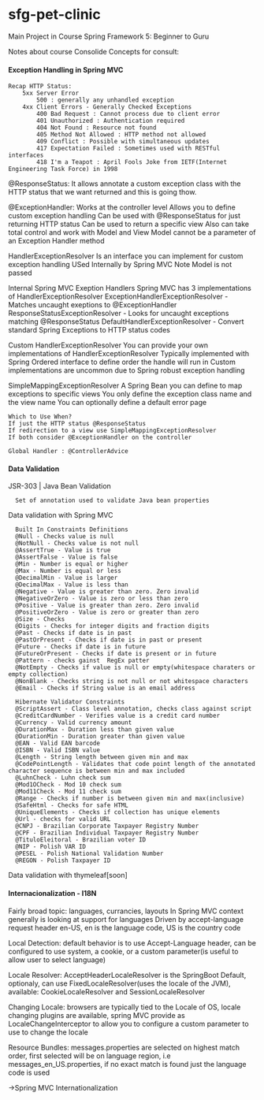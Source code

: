# sfg-pet-clinic
Main Project in Course Spring Framework 5: Beginner to Guru

Notes about course
Consolide Concepts for consult:

#### Exception Handling in Spring MVC
    Recap HTTP Status:
        5xx Server Error
            500 : generally any unhandled exception
        4xx Client Errors - Generally Checked Exceptions
            400 Bad Request : Cannot process due to client error
            401 Unauthorized : Authentication required
            404 Not Found : Resource not found
            405 Method Not Allowed : HTTP method not allowed
            409 Conflict : Possible with simultaneous updates
            417 Expectation Failed : Sometimes used with RESTful interfaces 
            418 I'm a Teapot : April Fools Joke from IETF(Internet Engineering Task Force) in 1998
            
@ResponseStatus:
    It allows annotate a custom exception class with the HTTP status that we want returned and this is going thow.

@ExceptionHandler:
    Works at the controller level
    Allows you to define custom exception handling
        Can be used with @ResponseStatus for just returning HTTP status
        Can be used to return a specific view
        Also can take total control and work with Model and View
            Model cannot be a parameter of an Exception Handler method

HandlerExceptionResolver
    Is an interface you can implement for custom exception handling 
    USed Internally by Spring MVC
    Note Model is not passed
    
Internal Spring MVC Exeption Handlers
    Spring MVC has 3 implementations of HandlerExceptionResolver
    ExceptionHandlerExceptionResolver - Matches uncaught exeptions to @ExceptionHandler
    ResponseStatusExceptionResolver - Looks for uncaught exceptions matching @ResponseStatus
    DefaultHandlerExceptionResolver - Convert standard Spring Exceptions to HTTP status codes
    
Custom HandlerExceptionResolver
    You can provide your own implementations of HandlerExceptionResolver
    Typically implemented with Spring Ordered interface to define order the handle will run in 
    Custom implementations are uncommon due to Spring robust exception handling

SimpleMappingExceptionResolver
    A Spring Bean you can define to map exceptions to specific views
    You only define the exception class name and the view name
    You can optionally define a default error page
    
    Which to Use When?
    If just the HTTP status @ResponseStatus
    If redirection to a view use SimpleMappingExceptionResolver
    If both consider @ExceptionHandler on the controller
    
    Global Handler : @ControllerAdvice
    
#### Data Validation

JSR-303 | Java Bean Validation
      
      Set of annotation used to validate Java bean properties
      
Data validation with Spring MVC

      Built In Constraints Definitions
      @Null - Checks value is null
      @NotNull - Checks value is not null
      @AssertTrue - Value is true
      @AssertFalse - Value is false
      @Min - Number is equal or higher
      @Max - Number is equal or less
      @DecimalMin - Value is larger
      @DecimalMax - Value is less than
      @Negative - Value is greater than zero. Zero invalid
      @NegativeOrZero - Value is zero or less than zero
      @Positive - Value is greater than zero. Zero invalid
      @PositiveOrZero - Value is zero or greater than zero
      @Size - Checks
      @Digits - Checks for integer digits and fraction digits
      @Past - Checks if date is in past
      @PastOrPresent - Checks if date is in past or present
      @Future - Checks if date is in future
      @FutureOrPresent - Checks if date is present or in future
      @Pattern - checks gainst  RegEx patter
      @NotEmpty - Checks if value is null or empty(whitespace charaters or empty collection)
      @NonBlank - Checks string is not null or not whitespace characters
      @Email - Checks if String value is an email address
      
      Hibernate Validator Constraints
      @ScriptAssert - Class level annotation, checks class against script
      @CreditCardNumber - Verifies value is a credit card number
      @Currency - Valid currency amount
      @DurationMax - Duration less than given value
      @DurationMin - Duration greater than given value
      @EAN - Valid EAN barcode
      @ISBN - Valid ISBN value
      @Length - String length between given min and max
      @CodePointLength - Validates that code point length of the annotated character sequence is between min and max included
      @LuhnCheck - Luhn check sum
      @Mod1OCheck - Mod 10 check sum
      @Mod11Check - Mod 11 check sum
      @Range - Checks if number is between given min and max(inclusive)
      @SafeHtml - Checks for safe HTML
      @UniqueElements - Checks if collection has unique elements
      @Url - checks for valid URL
      @CNPJ - Brazilian Corporate Taxpayer Registry Number
      @CPF - Brazilian Individual Taxpayer Registry Number
      @TituloEleitoral - Brazilian voter ID
      @NIP - Polish VAR ID
      @PESEL - Polish National Validation Number
      @REGON - Polish Taxpayer ID
      
 Data validation with thymeleaf[soon]
 
 #### Internacionalization  - I18N
 
 Fairly broad topic: languages, currancies, layouts
 In Spring MVC context generally is looking at support for languages
 Driven by accept-language request header
 en-US, en is the language code, US is the country code
 
 
 Local Detection: default behavior is to use Accept-Language header, can be configured to use system, a cookie, or a custom parameter(is useful to allow user to select language)
 
 
 Locale Resolver: AcceptHeaderLocaleResolver is the SpringBoot Default, optionaly, can use FixedLocaleResolver(uses the locale of the JVM), available: CookieLocaleResolver and SessionLocaleResolver
 
 
 Changing Locale: browsers are typically tied to the Locale of OS, locale changing plugins are available, spring MVC provide as LocaleChangeInterceptor to allow you to configure a custom parameter to use to change the locale
 
 
 Resource Bundles: messages.properties are selected on highest match order, first selected will be on language region, i.e messages_en_US.properties, if no exact match is found just the language code is used
 
 
 ->Spring MVC Internationalization
 
 
 
 
 
 
